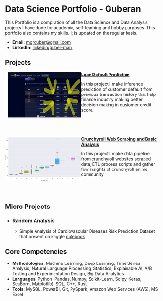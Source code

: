 # Data Science Portfolio - Guberan
This Portfolio is a compilation of all the Data Science and Data Analysis projects I have done for academic, self-learning and hobby purposes. This portfolio also contains my skills. It is updated on the regular basis.

- **Email**: [mgrguber@gmail.com](mgrguber@gmail.com)
- **LinkedIn**: [linkedin/guber-mani](https://www.linkedin.com/in/guber-mani-894b34227)


## Projects
<img align="left" width="250" height="150" src="Loan Default Prediction/images/Hackathon_3.0.png"> **[  Loan Default Prediction ]( Loan%20Default%20Prediction/train.py )**

In this project I make inference prediction of customer default from previous transaction history that help finance industry making better decision making in customer credit score. 

<br/>
<br/>
<br/>

<img align="left" width="250" height="150" src="Crunchyroll Web Scraping/images/output.png"> **[  Crunchyroll Web Scraping and Basic Analysis ]( Crunchyroll%20Web%20Scraping/Basic_Analysis.ipynb )**

In this project I make data pipeline from crunchyroll websites scraped data, ETL process scripts and gather few insights of crunchyroll anime community

#

<br />

## Micro Projects
- ### Random Analysis
    - Simple Analysis of Cardiovascular Diseases Risk Prediction Dataset that present on kaggle [notebook](https://www.kaggle.com/code/bitguber/basic-analysis-brfss-eda)

 
## Core Competencies

- **Methodologies**: Machine Learning, Deep Learning, Time Series Analysis, Natural Language Processing, Statistics, Explainable AI, A/B Testing and Experimentation Design, Big Data Analytics
- **Languages**: Python (Pandas, Numpy, Scikit-Learn, Scipy, Keras, SeaBorn, Matplotlib), SQL, C++, Rust
- **Tools**: MySQL, PowerBI, Git, PySpark, Amazon Web Services (AWS), MS Excel
